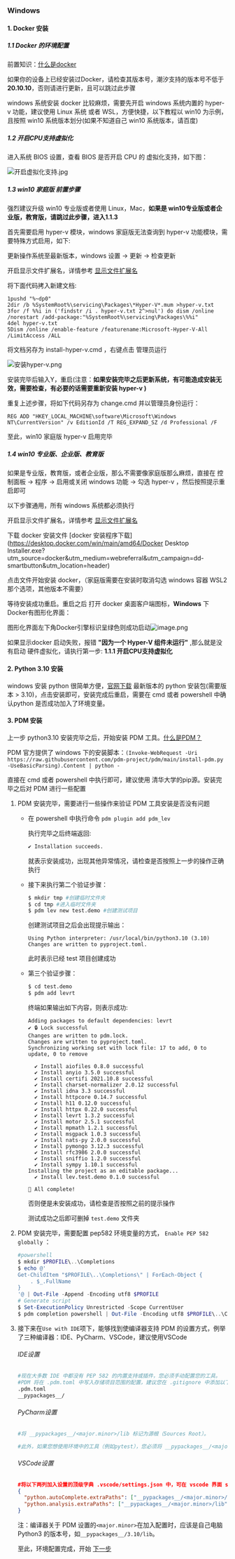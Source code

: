 ### Windows

#### 1. Docker 安装

##### 1.1 Docker 的环境配置

 前置知识：[什么是docker](https://www.redhat.com/zh/topics/containers/what-is-docker)

 如果你的设备上已经安装过Docker，请检查其版本号，潮汐支持的版本号不低于**20.10.10**，否则请进行更新，且可以跳过此步骤

 windows 系统安装 docker 比较麻烦，需要先开启 windows 系统内置的 hyper-v 功能，建议使用 Linux 系统 或者 WSL，方便快捷，以下教程以 win10 为示例，且按照 win10 系统版本划分(如果不知道自己 win10 系统版本，请百度)



##### 1.2 开启CPU支持虚拟化

 进入系统 BIOS 设置，查看 BIOS 是否开启 CPU 的 虚拟化支持，如下图：

 ![开启虚拟化支持.jpg](https://levimg.s3.cn-northwest-1.amazonaws.com.cn/x/2e12d9cd-cf65-4c6c-88a2-1b6d42110f22.JPEG)



##### 1.3 win10 家庭版 前置步骤

 强烈建议升级 win10 专业版或者使用 Linux，Mac，**如果是 win10专业版或者企业版，教育版，请跳过此步骤，进入1.1.3**

 首先需要启用 hyper-v 模块，windows 家庭版无法查询到 hyper-v 功能模块，需要特殊方式启用，如下:

 更新操作系统至最新版本，windows 设置 -> 更新 -> 检查更新

 开启显示文件扩展名，详情参考 [显示文件扩展名](https://jingyan.baidu.com/article/f7ff0bfcc9c0e12e26bb13a0.html)



 将下面代码拷入新建文档:

```
1pushd "%~dp0"
2dir /b %SystemRoot%\servicing\Packages\*Hyper-V*.mum >hyper-v.txt
3for /f %%i in ('findstr /i . hyper-v.txt 2^>nul') do dism /online /norestart /add-package:"%SystemRoot%\servicing\Packages\%%i"
4del hyper-v.txt
5Dism /online /enable-feature /featurename:Microsoft-Hyper-V-All /LimitAccess /ALL
```

 将文档另存为 install-hyper-v.cmd ，右键点击 管理员运行

![安装hyper-v.png](https://levimg.s3.cn-northwest-1.amazonaws.com.cn/x/61620bb6-2a0d-4974-a27c-39471f7c0020.png)



 安装完毕后输入Y，重启(注意：**如果安装完毕之后更新系统，有可能造成安装无效，需要检查，有必要的话需要重新安装 hyper-v )**



 重复上述步骤，将如下代码另存为 change.cmd 并以管理员身份运行：

 `REG ADD "HKEY_LOCAL_MACHINE\software\Microsoft\Windows NT\CurrentVersion" /v EditionId /T REG_EXPAND_SZ /d Professional /F`

 至此，win10 家庭版 hyper-v 启用完毕



##### 1.4 win10 专业版、企业版、教育版

 如果是专业版，教育版，或者企业版，那么不需要像家庭版那么麻烦，直接在 控制面板 -> 程序 -> 启用或关闭 windows 功能 -> 勾选 hyper-v ，然后按照提示重启即可

 以下步骤通用，所有 windows 系统都必须执行



 开启显示文件扩展名，详情参考 [显示文件扩展名](https://jingyan.baidu.com/article/f7ff0bfcc9c0e12e26bb13a0.html)

 下载 docker 安装文件 [docker 安装程序下载](https://desktop.docker.com/win/main/amd64/Docker Desktop Installer.exe?utm_source=docker&utm_medium=webreferral&utm_campaign=dd-smartbutton&utm_location=header)

 点击文件开始安装 docker，（家庭版需要在安装时取消勾选 windows 容器 WSL2 那个选项，其他版本不需要）

 等待安装成功重启。重启之后 打开 docker 桌面客户端图标，**Windows** 下Docker有图形化界面：

 图形化界面左下角Docker引擎标识呈绿色则成功启动![image.png](https://levimg.s3.cn-northwest-1.amazonaws.com.cn/x/87fe783c-f999-4b50-85f9-99a0080d6561.png)

 如果显示docker 启动失败，报错 **"因为一个 Hyper-V 组件未运行"** ,那么就是没有启动 硬件虚拟化，请执行第一步: **1.1.1 开启CPU支持虚拟化**



#### 2. Python 3.10 安装

windows 安装 python 很简单方便，[官网下载](https://www.python.org/downloads/) 最新版本的 python 安装包(需要版本 > 3.10)，点击安装即可，安装完成后重启，需要在 cmd 或者 powershell 中确认python 是否成功加入了环境变量。



#### 3. PDM 安装

上一步 python3.10 安装完毕之后，开始安装 PDM 工具。[什么是PDM？](https://pdm.fming.dev/)

PDM 官方提供了 windows 下的安装脚本：`(Invoke-WebRequest -Uri https://raw.githubusercontent.com/pdm-project/pdm/main/install-pdm.py -UseBasicParsing).Content | python -`

直接在 cmd 或者 powershell 中执行即可，建议使用 清华大学的pip源。安装完毕之后对 PDM 进行一些配置

1. PDM  安装完毕，需要进行一些操作来验证 PDM 工具安装是否没有问题

   * 在 powershell 中执行命令 `pdm plugin add pdm_lev`

     执行完毕之后终端返回:

     ```bash
     ✔ Installation succeeds.
     ```

     就表示安装成功，出现其他异常情况，请检查是否按照上一步的操作正确执行

   * 接下来执行第二个验证步骤：

     ```bash
     $ mkdir tmp #创建临时文件夹
     $ cd tmp #进入临时文件夹
     $ pdm lev new test.demo #创建测试项目
     ```

     创建测试项目之后会出现提示输出：

     ```shell
     Using Python interpreter: /usr/local/bin/python3.10 (3.10)
     Changes are written to pyproject.toml.
     ```

     此时表示已经 test 项目创建成功

   * 第三个验证步骤：

     ```bash
     $ cd test.demo
     $ pdm add levrt
     ```

     终端如果输出如下内容，则表示成功:

     ```shell
     Adding packages to default dependencies: levrt
     ✔ 🔒 Lock successful
     Changes are written to pdm.lock.
     Changes are written to pyproject.toml.
     Synchronizing working set with lock file: 17 to add, 0 to update, 0 to remove

       ✔ Install aiofiles 0.8.0 successful
       ✔ Install anyio 3.5.0 successful
       ✔ Install certifi 2021.10.8 successful
       ✔ Install charset-normalizer 2.0.12 successful
       ✔ Install idna 3.3 successful
       ✔ Install httpcore 0.14.7 successful
       ✔ Install h11 0.12.0 successful
       ✔ Install httpx 0.22.0 successful
       ✔ Install levrt 1.3.2 successful
       ✔ Install motor 2.5.1 successful
       ✔ Install mpmath 1.2.1 successful
       ✔ Install msgpack 1.0.3 successful
       ✔ Install nats-py 2.0.0 successful
       ✔ Install pymongo 3.12.3 successful
       ✔ Install rfc3986 2.0.0 successful
       ✔ Install sniffio 1.2.0 successful
       ✔ Install sympy 1.10.1 successful
     Installing the project as an editable package...
       ✔ Install lev.test.demo 0.1.0 successful

     🎉 All complete!
     ```

     否则便是未安装成功，请检查是否按照之前的提示操作

     测试成功之后即可删掉 `test.demo` 文件夹

2. PDM 安装完毕，需要配置 pep582 环境变量的方式， `Enable PEP 582 globally` ：

   ```powershell
   #powershell
   $ mkdir $PROFILE\..\Completions
   $ echo @'
   Get-ChildItem "$PROFILE\..\Completions\" | ForEach-Object {
       . $_.FullName
   }
   '@ | Out-File -Append -Encoding utf8 $PROFILE
   # Generate script
   $ Set-ExecutionPolicy Unrestricted -Scope CurrentUser
   $ pdm completion powershell | Out-File -Encoding utf8 $PROFILE\..\Completions\pdm_completion.ps1

   ```

3. 接下来在`Use with IDE`项下，能够找到使编译器支持 PDM 的设置方式，例举了三种编译器：IDE、PyCharm、VSCode，建议使用VSCode

   ###### IDE设置

   ```bash
   #现在大多数 IDE 中都没有 PEP 582 的内置支持或插件，您必须手动配置您的工具。
   #PDM 将在 .pdm.toml 中写入存储项目范围的配置，建议您在 .gitignore 中添加以下行：
   .pdm.toml
   __pypackages__/
   ```

   ###### PyCharm设置

   ```bash
   #将 __pypackages__/<major.minor>/lib 标记为源根（Sources Root）。

   #此外，如果您想使用环境中的工具（例如pytest），您必须将 __pypackages__/<major.minor>/bin 目录添加到 PATH 相应运行或调试配置的变量中。
   ```

   ###### VSCode设置

   ```json
   #将以下两列加入设置的顶级字典 .vscode/settings.json 中，可在 vscode 界面 settings 中，选择 Edit in settings.json 打开：
   {
     "python.autoComplete.extraPaths": ["__pypackages__/<major.minor>/lib"],
     "python.analysis.extraPaths": ["__pypackages__/<major.minor>/lib"]
   }
   ```

   注：编译器关于 PDM 设置的`<major.minor>`在加入配置时，应该是自己电脑 Python3 的版本号，如`__pypackages__/3.10/lib`。



   至此，环境配置完成，开始  [下一步](#凭证上传与获取)
